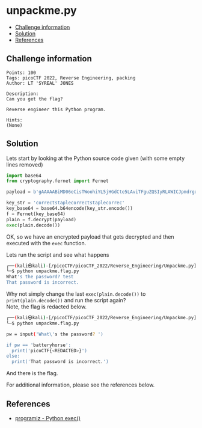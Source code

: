 # unpackme.py

- [Challenge information](#challenge-information)
- [Solution](#solution)
- [References](#references)

## Challenge information
```
Points: 100
Tags: picoCTF 2022, Reverse Engineering, packing
Author: LT 'SYREAL' JONES

Description:
Can you get the flag?
 
Reverse engineer this Python program.
 
Hints:
(None)
```

## Solution

Lets start by looking at the Python source code given (with some empty lines removed)
```python
import base64
from cryptography.fernet import Fernet

payload = b'gAAAAABiMD06eCisTWoohiYL5jHGdCte5LAviTFguZQSIyRLAWICJpmdrgxhdTB923h6eksddKpKH41I5-HGzI6xGF_7eb_1u0S2Phw2NvYGTF1KzE1-AU66FfIW6QXWnCpPHOS9CatNBuFXuyjEAx86Rld2E7GjvuKEOJJXx_GZE2JgAxnDmvcewoksfjVCCAwNqzixpUPKkIET2xmO4EsDqK4CUG8_JxP0HwSEzW4PH-hVpZrkyse4EodFPsjs7NVJF0hL1_8bP1TCiEEnFn7hCoTRRvlpYQ=='

key_str = 'correctstaplecorrectstaplecorrec'
key_base64 = base64.b64encode(key_str.encode())
f = Fernet(key_base64)
plain = f.decrypt(payload)
exec(plain.decode())
```

OK, so we have an encrypted payload that gets decrypted and then executed with the `exec` function.

Lets run the script and see what happens
```bash
┌──(kali㉿kali)-[/picoCTF/picoCTF_2022/Reverse_Engineering/Unpackme.py]
└─$ python unpackme.flag.py 
What's the password? test
That password is incorrect.
```

Why not simply change the last `exec(plain.decode())` to `print(plain.decode())` and run the script again?  
Note, the flag is redacted below.
```bash
┌──(kali㉿kali)-[/picoCTF/picoCTF_2022/Reverse_Engineering/Unpackme.py]
└─$ python unpackme.flag.py 

pw = input('What\'s the password? ')

if pw == 'batteryhorse':
  print('picoCTF{<REDACTED>}')
else:
  print('That password is incorrect.')

```

And there is the flag.

For additional information, please see the references below.

## References

- [programiz - Python exec()](https://www.programiz.com/python-programming/methods/built-in/exec)
